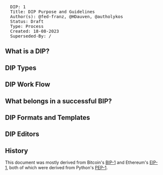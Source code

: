 <pre>
  DIP: 1
  Title: DIP Purpose and Guidelines
  Author(s): @fed-franz, @HDauven, @autholykos
  Status: Draft
  Type: Process
  Created: 18-08-2023
  Superseded-By: /
</pre>

## What is a DIP?

## DIP Types

## DIP Work Flow

## What belongs in a successful BIP?

## DIP Formats and Templates

## DIP Editors

## History
This document was mostly derived from Bitcoin's [BIP-1](https://github.com/bitcoin/bips/blob/master/bip-0001.mediawiki) and Ethereum's [EIP-1](https://github.com/ethereum/EIPs/blob/master/EIPS/eip-1.md), both of which were derived from Python's [PEP-1](https://peps.python.org/pep-0001/).